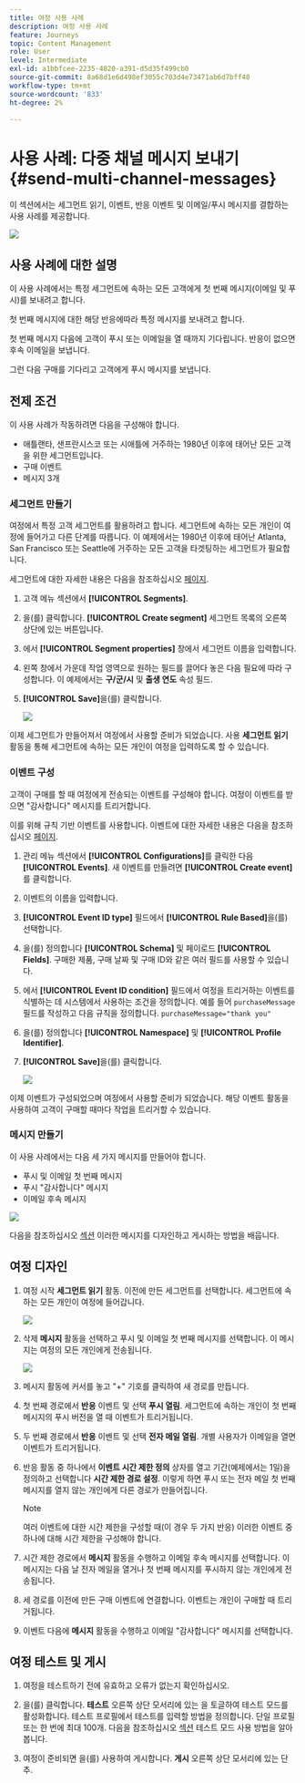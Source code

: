 ```yaml
---
title: 여정 사용 사례
description: 여정 사용 사례
feature: Journeys
topic: Content Management
role: User
level: Intermediate
exl-id: a1bbfcee-2235-4820-a391-d5d35f499cb0
source-git-commit: 8a68d1e6d498ef3055c703d4e73471ab6d7bff40
workflow-type: tm+mt
source-wordcount: '833'
ht-degree: 2%

---
```


# 사용 사례: 다중 채널 메시지 보내기{#send-multi-channel-messages}

이 섹션에서는 세그먼트 읽기, 이벤트, 반응 이벤트 및 이메일/푸시 메시지를 결합하는 사용 사례를 제공합니다.

![](assets/jo-uc1.png)

## 사용 사례에 대한 설명

이 사용 사례에서는 특정 세그먼트에 속하는 모든 고객에게 첫 번째 메시지(이메일 및 푸시)를 보내려고 합니다.

첫 번째 메시지에 대한 해당 반응에따라 특정 메시지를 보내려고 합니다.

첫 번째 메시지 다음에 고객이 푸시 또는 이메일을 열 때까지 기다립니다. 반응이 없으면 후속 이메일을 보냅니다.

그런 다음 구매를 기다리고 고객에게 푸시 메시지를 보냅니다.

## 전제 조건

이 사용 사례가 작동하려면 다음을 구성해야 합니다.

* 애틀랜타, 샌프란시스코 또는 시애틀에 거주하는 1980년 이후에 태어난 모든 고객을 위한 세그먼트입니다.
* 구매 이벤트
* 메시지 3개

### 세그먼트 만들기

여정에서 특정 고객 세그먼트를 활용하려고 합니다. 세그먼트에 속하는 모든 개인이 여정에 들어가고 다른 단계를 따릅니다. 이 예제에서는 1980년 이후에 태어난 Atlanta, San Francisco 또는 Seattle에 거주하는 모든 고객을 타겟팅하는 세그먼트가 필요합니다.

세그먼트에 대한 자세한 내용은 다음을 참조하십시오 [페이지](../segment/about-segments.md).

1. 고객 메뉴 섹션에서 **[!UICONTROL Segments]**.

1. 을(를) 클릭합니다. **[!UICONTROL Create segment]** 세그먼트 목록의 오른쪽 상단에 있는 버튼입니다.

1. 에서 **[!UICONTROL Segment properties]** 창에서 세그먼트 이름을 입력합니다.

1. 왼쪽 창에서 가운데 작업 영역으로 원하는 필드를 끌어다 놓은 다음 필요에 따라 구성합니다. 이 예제에서는 **구/군/시** 및 **출생 연도** 속성 필드.

1. **[!UICONTROL Save]**&#x200B;을(를) 클릭합니다.

   ![](assets/add-attributes.png)

이제 세그먼트가 만들어져서 여정에서 사용할 준비가 되었습니다. 사용 **세그먼트 읽기** 활동을 통해 세그먼트에 속하는 모든 개인이 여정을 입력하도록 할 수 있습니다.

### 이벤트 구성

고객이 구매를 할 때 여정에게 전송되는 이벤트를 구성해야 합니다. 여정이 이벤트를 받으면 &quot;감사합니다&quot; 메시지를 트리거합니다.

이를 위해 규칙 기반 이벤트를 사용합니다. 이벤트에 대한 자세한 내용은 다음을 참조하십시오 [페이지](../event/about-events.md).

1. 관리 메뉴 섹션에서 **[!UICONTROL Configurations]**&#x200B;를 클릭한 다음 **[!UICONTROL Events]**. 새 이벤트를 만들려면 **[!UICONTROL Create event]**&#x200B;를 클릭합니다.

1. 이벤트의 이름을 입력합니다.

1. **[!UICONTROL Event ID type]** 필드에서 **[!UICONTROL Rule Based]**&#x200B;을(를) 선택합니다.

1. 을(를) 정의합니다 **[!UICONTROL Schema]** 및 페이로드 **[!UICONTROL Fields]**. 구매한 제품, 구매 날짜 및 구매 ID와 같은 여러 필드를 사용할 수 있습니다.

1. 에서 **[!UICONTROL Event ID condition]** 필드에서 여정을 트리거하는 이벤트를 식별하는 데 시스템에서 사용하는 조건을 정의합니다. 예를 들어 `purchaseMessage` 필드를 작성하고 다음 규칙을 정의합니다. `purchaseMessage="thank you"`

1. 을(를) 정의합니다 **[!UICONTROL Namespace]** 및 **[!UICONTROL Profile Identifier]**.

1. **[!UICONTROL Save]**&#x200B;을(를) 클릭합니다.

   ![](assets/jo-uc2.png)

이제 이벤트가 구성되었으며 여정에서 사용할 준비가 되었습니다. 해당 이벤트 활동을 사용하여 고객이 구매할 때마다 작업을 트리거할 수 있습니다.

### 메시지 만들기

이 사용 사례에서는 다음 세 가지 메시지를 만들어야 합니다.

* 푸시 및 이메일 첫 번째 메시지
* 푸시 &quot;감사합니다&quot; 메시지
* 이메일 후속 메시지

![](assets/jo-uc3.png)

다음을 참조하십시오 [섹션](../segment/about-segments.md) 이러한 메시지를 디자인하고 게시하는 방법을 배웁니다.

## 여정 디자인

1. 여정 시작 **세그먼트 읽기** 활동. 이전에 만든 세그먼트를 선택합니다. 세그먼트에 속하는 모든 개인이 여정에 들어갑니다.

   ![](assets/jo-uc4.png)

1. 삭제 **메시지** 활동을 선택하고 푸시 및 이메일 첫 번째 메시지를 선택합니다. 이 메시지는 여정의 모든 개인에게 전송됩니다.

   ![](assets/jo-uc5.png)

1. 메시지 활동에 커서를 놓고 &quot;+&quot; 기호를 클릭하여 새 경로를 만듭니다.

1. 첫 번째 경로에서 **반응** 이벤트 및 선택 **푸시 열림**. 세그먼트에 속하는 개인이 첫 번째 메시지의 푸시 버전을 열 때 이벤트가 트리거됩니다.

1. 두 번째 경로에서 **반응** 이벤트 및 선택 **전자 메일 열림**. 개별 사용자가 이메일을 열면 이벤트가 트리거됩니다.

1. 반응 활동 중 하나에서 **이벤트 시간 제한 정의** 상자를 열고 기간(예제에서는 1일)을 정의하고 선택합니다 **시간 제한 경로 설정**. 이렇게 하면 푸시 또는 전자 메일 첫 번째 메시지를 열지 않는 개인에게 다른 경로가 만들어집니다.

   >[!NOTE]
   >
   >여러 이벤트에 대한 시간 제한을 구성할 때(이 경우 두 가지 반응) 이러한 이벤트 중 하나에 대해 시간 제한을 구성해야 합니다.

1. 시간 제한 경로에서 **메시지** 활동을 수행하고 이메일 후속 메시지를 선택합니다. 이 메시지는 다음 날 전자 메일을 열거나 첫 번째 메시지를 푸시하지 않는 개인에게 전송됩니다.

1. 세 경로를 이전에 만든 구매 이벤트에 연결합니다. 이벤트는 개인이 구매할 때 트리거됩니다.

1. 이벤트 다음에 **메시지** 활동을 수행하고 이메일 &quot;감사합니다&quot; 메시지를 선택합니다.

## 여정 테스트 및 게시

1. 여정을 테스트하기 전에 유효하고 오류가 없는지 확인하십시오.

1. 을(를) 클릭합니다. **테스트** 오른쪽 상단 모서리에 있는 을 토글하여 테스트 모드를 활성화합니다. 테스트 프로필에서 테스트를 입력할 방법을 정의합니다. 단일 프로필 또는 한 번에 최대 100개. 다음을 참조하십시오 [섹션](testing-the-journey.md) 테스트 모드 사용 방법을 알아봅니다.

1. 여정이 준비되면 을(를) 사용하여 게시합니다. **게시** 오른쪽 상단 모서리에 있는 단추.
